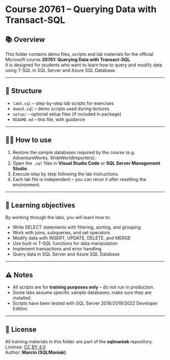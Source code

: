 # Course 20761 – Querying Data with Transact-SQL

## 📚 Overview
This folder contains demo files, scripts and lab materials for the official Microsoft course **20761: Querying Data with Transact-SQL**.  
It is designed for students who want to learn how to query and modify data using T-SQL in SQL Server and Azure SQL Database.

---

## 📂 Structure
- `labX.sql` – step-by-step lab scripts for exercises
- `demoX.sql` – demo scripts used during lectures
- `setup/` – optional setup files (if included in package)
- `README.md` – this file, with guidance

---

## 🧑‍💻 How to use
1. Restore the sample databases required by the course (e.g. AdventureWorks, WideWorldImporters).  
2. Open the `.sql` files in **Visual Studio Code** or **SQL Server Management Studio**.  
3. Execute step by step following the lab instructions.  
4. Each lab file is independent – you can rerun it after resetting the environment.

---

## 🎯 Learning objectives
By working through the labs, you will learn how to:
- Write SELECT statements with filtering, sorting, and grouping
- Work with joins, subqueries, and set operators
- Modify data with INSERT, UPDATE, DELETE, and MERGE
- Use built-in T-SQL functions for data manipulation
- Implement transactions and error handling
- Query data in SQL Server and Azure SQL Database

---

## ⚠️ Notes
- All scripts are for **training purposes only** – do not run in production.
- Some labs assume specific sample databases; make sure they are installed.
- Scripts have been tested with SQL Server 2016/2019/2022 Developer Edition.

---

## 📜 License
All training materials in this folder are part of the **sqlmaniak** repository.  
License: [CC BY 4.0](https://creativecommons.org/licenses/by/4.0/)  
Author: **Marcin (SQLManiak)**
